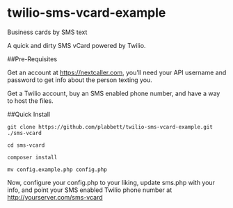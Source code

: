 # twilio-sms-vcard-example
Business cards by SMS text

A quick and dirty SMS vCard powered by Twilio.


##Pre-Requisites

Get an account at https://nextcaller.com, you'll need your API username and password to get info about the person texting you.

Get a Twilio account, buy an SMS enabled phone number, and have a way to host the files.

##Quick Install

`git clone https://github.com/plabbett/twilio-sms-vcard-example.git ./sms-vcard`

`cd sms-vcard`

`composer install`

`mv config.example.php config.php`

Now, configure your config.php to your liking, update sms.php with your info, and point your SMS enabled Twilio phone number at http://yourserver.com/sms-vcard


